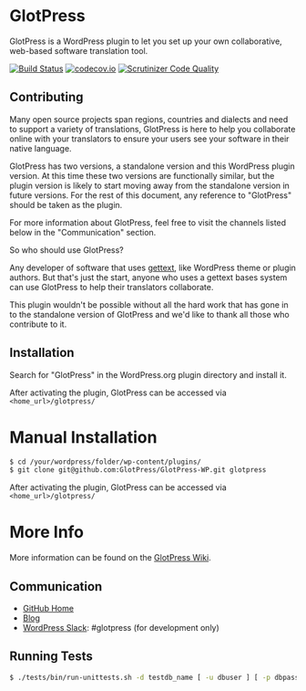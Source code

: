 # GlotPress

GlotPress is a WordPress plugin to let you set up your own collaborative, web-based software translation tool.

[![Build Status](https://travis-ci.org/GlotPress/GlotPress-WP.svg?branch=develop)](https://travis-ci.org/GlotPress/GlotPress-WP) [![codecov.io](https://codecov.io/github/GlotPress/GlotPress-WP/coverage.svg?branch=develop)](https://codecov.io/github/GlotPress/GlotPress-WP?branch=develop) [![Scrutinizer Code Quality](https://scrutinizer-ci.com/g/GlotPress/GlotPress-WP/badges/quality-score.png?b=develop)](https://scrutinizer-ci.com/g/GlotPress/GlotPress-WP/?branch=develop)

## Contributing

Many open source projects span regions, countries and dialects and need to support a variety of translations, GlotPress is here to help you collaborate online with your translators to ensure your users see your software in their native language.

GlotPress has two versions, a standalone version and this WordPress plugin version.  At this time these two versions are functionally similar, but the plugin version is likely to start moving away from the standalone version in future versions.  For the rest of this document, any reference to "GlotPress" should be taken as the plugin.

For more information about GlotPress, feel free to visit the channels listed below in the "Communication" section.

So who should use GlotPress?

Any developer of software that uses [gettext](http://www.gnu.org/software/gettext/), like WordPress theme or plugin authors.  But that's just the start, anyone who uses a gettext bases system can use GlotPress to help their translators collaborate.

This plugin wouldn't be possible without all the hard work that has gone in to the standalone version of GlotPress and we'd like to thank all those who contribute to it.

## Installation

Search for "GlotPress" in the WordPress.org plugin directory and install it.

After activating the plugin, GlotPress can be accessed via `<home_url>/glotpress/`

# Manual Installation
```bash
$ cd /your/wordpress/folder/wp-content/plugins/
$ git clone git@github.com:GlotPress/GlotPress-WP.git glotpress
```

After activating the plugin, GlotPress can be accessed via `<home_url>/glotpress/`

# More Info

More information can be found on the [GlotPress Wiki](https://github.com/GlotPress/GlotPress-WP/wiki/6.-The-Manual).

## Communication

* [GitHub Home](https://github.com/GlotPress/GlotPress-WP)
* [Blog](http://blog.glotpress.org/)
* [WordPress Slack](https://chat.wordpress.org/): #glotpress (for development only)

## Running Tests

```bash
$ ./tests/bin/run-unittests.sh -d testdb_name [ -u dbuser ] [ -p dbpassword ] [ -h dbhost ] [ -x dbprefix ] [ -w wpversion ] [ -D (drop-db) ] [ -c coverage_file ] [ -f phpunit_filter ]
```
